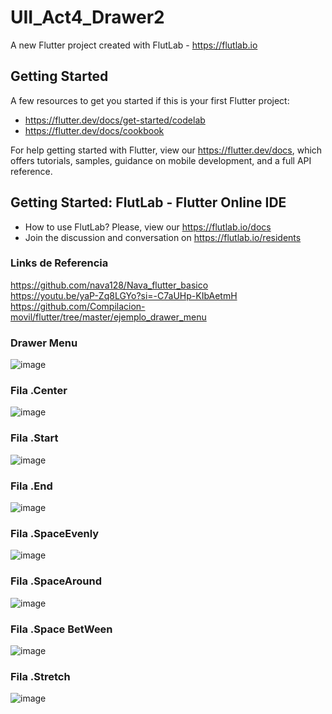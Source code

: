 # UII_Act4_Drawer2

A new Flutter project created with FlutLab - https://flutlab.io

## Getting Started

A few resources to get you started if this is your first Flutter project:

- https://flutter.dev/docs/get-started/codelab
- https://flutter.dev/docs/cookbook

For help getting started with Flutter, view our
https://flutter.dev/docs, which offers tutorials,
samples, guidance on mobile development, and a full API reference.

## Getting Started: FlutLab - Flutter Online IDE

- How to use FlutLab? Please, view our https://flutlab.io/docs
- Join the discussion and conversation on https://flutlab.io/residents


### Links de Referencia
https://github.com/nava128/Nava_flutter_basico  
https://youtu.be/yaP-Zq8LGYo?si=-C7aUHp-KIbAetmH  
https://github.com/Compilacion-movil/flutter/tree/master/ejemplo_drawer_menu

### Drawer Menu
![image](https://github.com/JaquelineGalindoHuitron/UII_Act4_Drawer2/assets/143548375/a14e48c6-d164-430e-ab59-191d47f304c8)

### Fila .Center
![image](https://github.com/JaquelineGalindoHuitron/UII_Act4_Drawer2/assets/143548375/5e181f81-5596-4347-9533-b3d30e0d4a13)

### Fila .Start
![image](https://github.com/JaquelineGalindoHuitron/UII_Act4_Drawer2/assets/143548375/112af618-fb74-4358-987f-902162de4614)

### Fila .End
![image](https://github.com/JaquelineGalindoHuitron/UII_Act4_Drawer2/assets/143548375/b3fb9003-bb84-44af-b123-caaeefdab12c)

### Fila .SpaceEvenly
![image](https://github.com/JaquelineGalindoHuitron/UII_Act4_Drawer2/assets/143548375/687b2566-d19b-44de-a8e7-2bac70047434)

### Fila .SpaceAround
![image](https://github.com/JaquelineGalindoHuitron/UII_Act4_Drawer2/assets/143548375/fae1cf04-3fd3-466a-8e4a-c3012b680ac7)

### Fila .Space BetWeen
![image](https://github.com/JaquelineGalindoHuitron/UII_Act4_Drawer2/assets/143548375/6123f55e-8db6-44f3-866a-e550c4989082)

### Fila .Stretch
![image](https://github.com/JaquelineGalindoHuitron/UII_Act4_Drawer2/assets/143548375/de4f2c1e-5d95-4b4e-8c63-e0f825740535)
